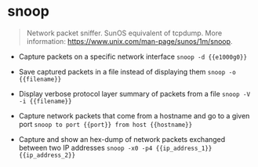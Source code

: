# snoop
> Network packet sniffer.
> SunOS equivalent of tcpdump.
> More information: <https://www.unix.com/man-page/sunos/1m/snoop>.

- Capture packets on a specific network interface
`snoop -d {{e1000g0}}`

- Save captured packets in a file instead of displaying them
`snoop -o {{filename}}`

- Display verbose protocol layer summary of packets from a file
`snoop -V -i {{filename}}`

- Capture network packets that come from a hostname and go to a given port
`snoop to port {{port}} from host {{hostname}}`

- Capture and show an hex-dump of network packets exchanged between two IP addresses
`snoop -x0 -p4 {{ip_address_1}} {{ip_address_2}}`
